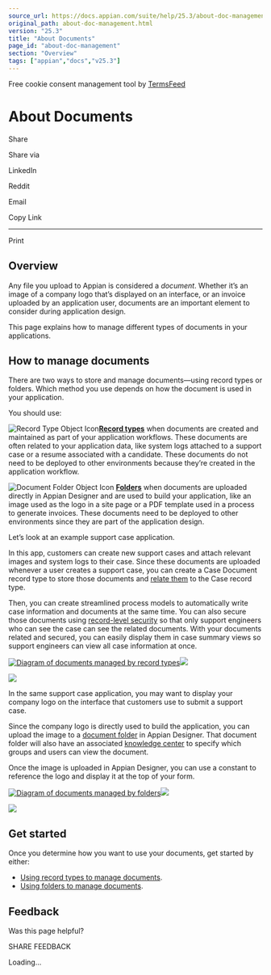 ```yaml
---
source_url: https://docs.appian.com/suite/help/25.3/about-doc-management.html
original_path: about-doc-management.html
version: "25.3"
title: "About Documents"
page_id: "about-doc-management"
section: "Overview"
tags: ["appian","docs","v25.3"]
---
```



Free cookie consent management tool by [TermsFeed](https://www.termsfeed.com/)

# About Documents

Share

Share via

LinkedIn

Reddit

Email

Copy Link

* * *

Print

## Overview

Any file you upload to Appian is considered a _document_. Whether it’s an image of a company logo that’s displayed on an interface, or an invoice uploaded by an application user, documents are an important element to consider during application design.

This page explains how to manage different types of documents in your applications.

## How to manage documents

There are two ways to store and manage documents—using record types or folders. Which method you use depends on how the document is used in your application.

You should use:

![Record Type Object Icon](images/object_type_icons/obj_record30px.png)[**Record types**](manage-docs-with-records.html) when documents are created and maintained as part of your application workflows. These documents are often related to your application data, like system logs attached to a support case or a resume associated with a candidate. These documents do not need to be deployed to other environments because they’re created in the application workflow.

![Document Folder Object Icon](images/object_type_icons/obj_document-folder30px.png) [**Folders**](folder-and-document-management.html) when documents are uploaded directly in Appian Designer and are used to build your application, like an image used as the logo in a site page or a PDF template used in a process to generate invoices. These documents need to be deployed to other environments since they are part of the application design.

Let’s look at an example support case application.

In this app, customers can create new support cases and attach relevant images and system logs to their case. Since these documents are uploaded whenever a user creates a support case, you can create a Case Document record type to store those documents and [relate them](record-type-relationships.html) to the Case record type.

Then, you can create streamlined process models to automatically write case information and documents at the same time. You can also secure those documents using [record-level security](record-level-security.html) so that only support engineers who can see the case can see the related documents. With your documents related and secured, you can easily display them in case summary views so support engineers can view all case information at once.

[![Diagram of documents managed by record types](images/doc_management/record-type-document-example.png)![](/suite/help/25.3/images/rn/zoom_magnify_center.png)](#img597)

[![](images/doc_management/record-type-document-example.png)](#_)

In the same support case application, you may want to display your company logo on the interface that customers use to submit a support case.

Since the company logo is directly used to build the application, you can upload the image to a [document folder](folder-object.html#document-folders) in Appian Designer. That document folder will also have an associated [knowledge center](folder-object.html#knowledge-centers) to specify which groups and users can view the document.

Once the image is uploaded in Appian Designer, you can use a constant to reference the logo and display it at the top of your form.

[![Diagram of documents managed by folders](images/doc_management/folder-document-example.png)![](/suite/help/25.3/images/rn/zoom_magnify_center.png)](#img598)

[![](images/doc_management/folder-document-example.png)](#_)

## Get started

Once you determine how you want to use your documents, get started by either:

-   [Using record types to manage documents](manage-docs-with-records.html).
-   [Using folders to manage documents](folder-and-document-management.html).

## Feedback

Was this page helpful?

SHARE FEEDBACK

Loading...